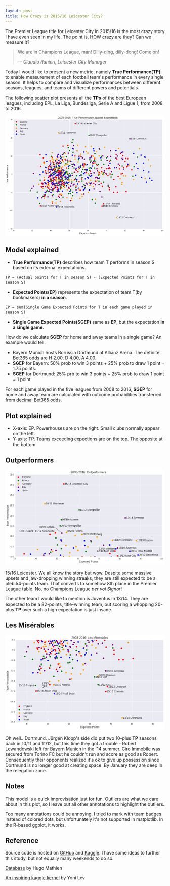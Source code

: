 ```yaml
---
layout: post
title: How Crazy is 2015/16 Leicester City?
---
```


The Premier League title for Leicester City in 2015/16 is the most crazy story I have even seen in my life. The point is, HOW crazy are they? Can we measure it?

> We are in Champions League, man! Dilly-ding, dilly-dong! Come on! 
> 
> -- *Claudio Ranieri, Leicester City Manager*

Today I would like to present a new metric, namely **True Performance(TP)**, to enable measurement of each football team's performance in every single season. It helps to compare and visualize performances between different seasons, leagues, and teams of different powers and potentials.

The following scatter plot presents all the **TPs** of the best European leagues, including EPL, La Liga, Bundesliga, Serie A and Ligue 1, from 2008 to 2016.

![Plot1](https://raw.githubusercontent.com/Jiaxigu/eu-football-analysis/master/plots/allteam.png)


## Model explained

- **True Performance(TP)** describes how team T performs in season S based on its external expectations.

```
TP = (Actual points for T in season S) - (Expected Points for T in season S)
```

- **Expected Points(EP)** represents the expectation of team T(by bookmakers) **in a season**.

```
EP = sum(Single Game Expected Points for T in each game played in season S)
```

- **Single Game Expected Points(SGEP)** same as **EP**, but the expectation **in a single game**.


How do we calculate **SGEP** for home and away teams in a single game? An example would tell.

- Bayern Munich hosts Borussia Dortmund at Allianz Arena. The definite Bet365 odds are H 2.00, D 4.00, A 4.00.
- **SGEP** for Bayern: 50% prob to win 3 points + 25% prob to draw 1 point = 1.75 points.
- **SGEP** for Dortmund: 25% prb to win 3 points + 25% prob to draw 1 point = 1 point.

For each game played in the five leagues from 2008 to 2016, **SGEP** for home and away team are calculated with outcome probabilities transferred from [decimal Bet365 odds](https://en.wikipedia.org/wiki/Odds#Decimal_odds). 


## Plot explained

- X-axis: EP. Powerhouses are on the right. Small clubs normally appear on the left. 
- Y-axis: TP. Teams exceeding expections are on the top. The opposite at the bottom.

 
## Outperformers

![Plot2](https://raw.githubusercontent.com/Jiaxigu/eu-football-analysis/master/plots/hot.png)

15/16 Leicester. We all know the story but wow. Despite some massive upsets and jaw-dropping winning streaks, they are still expected to be a pleb 54-points team. That converts to somehow 8th place in the Premier League table. No, no Champions League *per voi Signor*!

The other team I would like to mention is Juventus in 13/14. They are expected to be a 82-points, title-winning team, but scoring a whopping 20-plus **TP** over such a high expectation is just insane. 

## Les Misérables

![Plot3](https://raw.githubusercontent.com/Jiaxigu/eu-football-analysis/master/plots/not.png)

Oh well...Dortmund. Jürgen Klopp's side did put two 10-plus **TP** seasons back in 10/11 and 11/12, but this time they got a trouble - Robert Lewandowski left for Bayern Munich in the '14 summer. [Ciro Immobile](https://en.wikipedia.org/wiki/Ciro_Immobile) was secured from Torino FC but he couldn't run and score as good as Robert. Consequently their opponents realized it's ok to give up possession since Dortmund is no longer good at creating space. By January they are deep in the relegation zone.


## Notes

This model is a quick improvisation just for fun. Outliers are what we care about in this plot, so I leave out all other annotations to highlight the outliers.

Too many annotations could be annoying. I tried to mark with team badges instead of colored dots, but unfortunately it's not supported in matplotlib. In the R-based ggplot, it works. 

## Reference

Source code is hosted on [GitHub](https://github.com/Jiaxigu/eu-football-analysis) and [Kaggle](https://www.kaggle.com/jiaxigu/how-crazy-is-15-16-leicester). I have some ideas to further this study, but not equally many weekends to do so.

[Database](https://www.kaggle.com/hugomathien/soccer) by Hugo Mathien

[An inspiring kaggle kernel](https://www.kaggle.com/yonilev/the-most-predictable-league) by Yoni Lev



